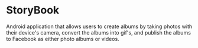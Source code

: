 StoryBook
=========
Android application that allows users to create albums by taking photos with their device's camera, convert the albums into gif's, and publish the albums to Facebook as either photo albums or videos.